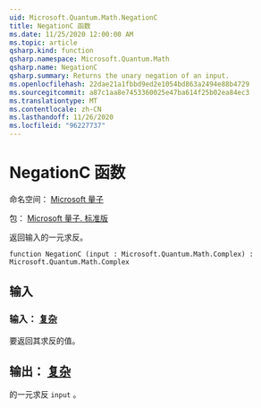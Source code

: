 ```yaml
---
uid: Microsoft.Quantum.Math.NegationC
title: NegationC 函数
ms.date: 11/25/2020 12:00:00 AM
ms.topic: article
qsharp.kind: function
qsharp.namespace: Microsoft.Quantum.Math
qsharp.name: NegationC
qsharp.summary: Returns the unary negation of an input.
ms.openlocfilehash: 22dae21a1fbbd9ed2e1054bd863a2494e88b4729
ms.sourcegitcommit: a87c1aa8e7453360025e47ba614f25b02ea84ec3
ms.translationtype: MT
ms.contentlocale: zh-CN
ms.lasthandoff: 11/26/2020
ms.locfileid: "96227737"
---
```

# <a name="negationc-function"></a>NegationC 函数

命名空间： [Microsoft 量子](xref:Microsoft.Quantum.Math)

包： [Microsoft 量子. 标准版](https://nuget.org/packages/Microsoft.Quantum.Standard)


返回输入的一元求反。

```qsharp
function NegationC (input : Microsoft.Quantum.Math.Complex) : Microsoft.Quantum.Math.Complex
```


## <a name="input"></a>输入

### <a name="input--complex"></a>输入： [复杂](xref:Microsoft.Quantum.Math.Complex)

要返回其求反的值。



## <a name="output--complex"></a>输出： [复杂](xref:Microsoft.Quantum.Math.Complex)

的一元求反 `input` 。